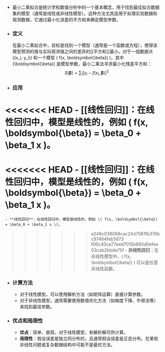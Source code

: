 - 最小二乘拟合是统计学和数值分析中的一个基本概念，用于找到最佳拟合数据集的模型（通常是线性或非线性模型）。这种方法尤其适用于处理实验数据和观测数据，它通过最小化误差的平方和来确定模型参数。
- ### 定义
  在最小二乘拟合中，目标是找到一个模型（通常是一个函数或方程），使得该模型预测的值与实际观测值之间的差异的[[平方和]]最小。对于一组数据点 \((x_i, y_i)\) 和一个模型 \( f(x, \boldsymbol{\beta}) \)，其中 \(\boldsymbol{\beta}\) 是模型参数，最小二乘法寻求最小化残差平方和：
  $$ S(\boldsymbol{\beta}) = \sum_{i} [y_i - f(x_i, \boldsymbol{\beta})]^2 $$
- ### 应用
<<<<<<< HEAD
	- **[[线性回归]]**：在线性回归中，模型是线性的，例如 \( f(x, \boldsymbol{\beta}) = \beta_0 + \beta_1 x \)。
=======
<<<<<<< HEAD
	- **[[线性回归]]**：在线性回归中，模型是线性的，例如 \( f(x, \boldsymbol{\beta}) = \beta_0 + \beta_1 x \)。
=======
	- **线性回归**：在线性回归中，模型是线性的，例如 \( f(x, \boldsymbol{\beta}) = \beta_0 + \beta_1 x \)。
>>>>>>> a248c038068cac24d7081fb376bc97464feb5673
>>>>>>> f06c40ce77eed7015b880d0efee03cab2bbde75f
	- **非线性回归**：在非线性模型中，\( f(x, \boldsymbol{\beta}) \) 可以是任意非线性函数。
- ### 计算方法
	- 对于线性模型，可以使用解析方法（如矩阵运算）直接计算参数。
	- 对于非线性模型，通常需要使用数值优化方法（如梯度下降、牛顿法等）来找到最佳参数。
- ### 优点和局限性
	- **优点**：简单、直观，对于线性模型，有解析解可供计算。
	- **局限性**：假设误差是独立同分布的，且通常假设误差是正态分布。在某些非线性问题或复杂数据结构中可能不是最优方法。